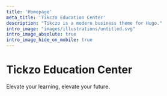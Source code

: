 ```yaml
---
title: 'Homepage'
meta_title: 'Tikczo Education Center'
description: "Tikczo is a modern business theme for Hugo."
intro_image: "images/illustrations/untitled.svg"
intro_image_absolute: true
intro_image_hide_on_mobile: true
---
```


# Tickzo Education Center

Elevate your learning, elevate your future.
